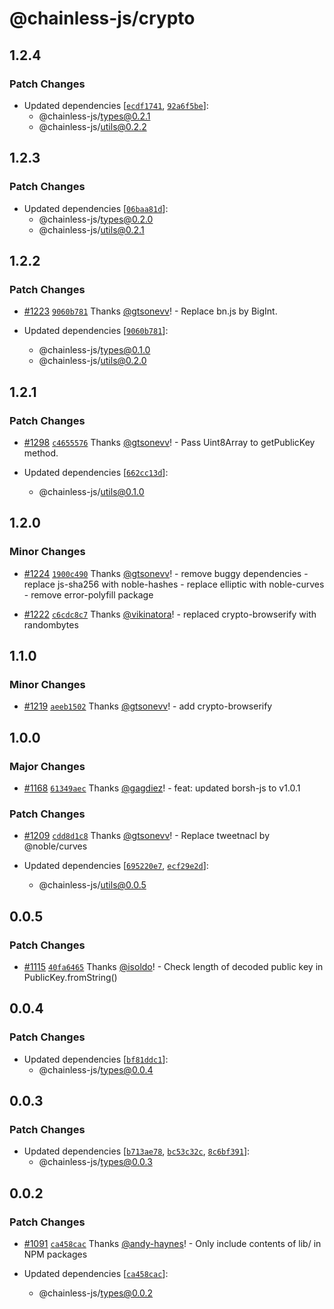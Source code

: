 # @chainless-js/crypto

## 1.2.4

### Patch Changes

- Updated dependencies [[`ecdf1741`](https://github.com/wulianapp/chainless-api-ts/commit/ecdf1741fb692e71202c541c5b3692790baa65f0), [`92a6f5be`](https://github.com/wulianapp/chainless-api-ts/commit/92a6f5be3f4b7be6f3e9b55077025921c3aad2cb)]:
  - @chainless-js/types@0.2.1
  - @chainless-js/utils@0.2.2

## 1.2.3

### Patch Changes

- Updated dependencies [[`06baa81d`](https://github.com/wulianapp/chainless-api-ts/commit/06baa81dc604cfe0463476de7a4dcdd39a6f716a)]:
  - @chainless-js/types@0.2.0
  - @chainless-js/utils@0.2.1

## 1.2.2

### Patch Changes

- [#1223](https://github.com/wulianapp/chainless-api-ts/pull/1223) [`9060b781`](https://github.com/wulianapp/chainless-api-ts/commit/9060b7811668d71bdf21170273a42842c3691f9b) Thanks [@gtsonevv](https://github.com/gtsonevv)! - Replace bn.js by BigInt.

- Updated dependencies [[`9060b781`](https://github.com/wulianapp/chainless-api-ts/commit/9060b7811668d71bdf21170273a42842c3691f9b)]:
  - @chainless-js/types@0.1.0
  - @chainless-js/utils@0.2.0

## 1.2.1

### Patch Changes

- [#1298](https://github.com/wulianapp/chainless-api-ts/pull/1298) [`c4655576`](https://github.com/wulianapp/chainless-api-ts/commit/c4655576bacb1d8b85030dca5b9443649621c8ee) Thanks [@gtsonevv](https://github.com/gtsonevv)! - Pass Uint8Array to getPublicKey method.

- Updated dependencies [[`662cc13d`](https://github.com/wulianapp/chainless-api-ts/commit/662cc13d7961c3bdabed3ad51b1c57958739a3e6)]:
  - @chainless-js/utils@0.1.0

## 1.2.0

### Minor Changes

- [#1224](https://github.com/wulianapp/chainless-api-ts/pull/1224) [`1900c490`](https://github.com/wulianapp/chainless-api-ts/commit/1900c49060c3ea8279448cead7347049a23f421f) Thanks [@gtsonevv](https://github.com/gtsonevv)! - remove buggy dependencies - replace js-sha256 with noble-hashes - replace elliptic with noble-curves - remove error-polyfill package

- [#1222](https://github.com/wulianapp/chainless-api-ts/pull/1222) [`c6cdc8c7`](https://github.com/wulianapp/chainless-api-ts/commit/c6cdc8c724a6dd53114cc5f53fd58e57cea86b78) Thanks [@vikinatora](https://github.com/vikinatora)! - replaced crypto-browserify with randombytes

## 1.1.0

### Minor Changes

- [#1219](https://github.com/wulianapp/chainless-api-ts/pull/1219) [`aeeb1502`](https://github.com/wulianapp/chainless-api-ts/commit/aeeb15022a1c1deb99114eba0473739b0998fc50) Thanks [@gtsonevv](https://github.com/gtsonevv)! - add crypto-browserify

## 1.0.0

### Major Changes

- [#1168](https://github.com/wulianapp/chainless-api-ts/pull/1168) [`61349aec`](https://github.com/wulianapp/chainless-api-ts/commit/61349aeca3af830f702b24654e0f13cd428192d8) Thanks [@gagdiez](https://github.com/gagdiez)! - feat: updated borsh-js to v1.0.1

### Patch Changes

- [#1209](https://github.com/wulianapp/chainless-api-ts/pull/1209) [`cdd8d1c8`](https://github.com/wulianapp/chainless-api-ts/commit/cdd8d1c8c37db641bd995b2c470ad0b4fdddb93f) Thanks [@gtsonevv](https://github.com/gtsonevv)! - Replace tweetnacl by @noble/curves

- Updated dependencies [[`695220e7`](https://github.com/wulianapp/chainless-api-ts/commit/695220e75bc43834a7700cfc5491a7eebd324947), [`ecf29e2d`](https://github.com/wulianapp/chainless-api-ts/commit/ecf29e2d56611a7773c79d5bb5bd20c8b7e738ea)]:
  - @chainless-js/utils@0.0.5

## 0.0.5

### Patch Changes

- [#1115](https://github.com/wulianapp/chainless-api-ts/pull/1115) [`40fa6465`](https://github.com/wulianapp/chainless-api-ts/commit/40fa64654fdaf3b463122c35521a6f72282974f2) Thanks [@isoldo](https://github.com/isoldo)! - Check length of decoded public key in PublicKey.fromString()

## 0.0.4

### Patch Changes

- Updated dependencies [[`bf81ddc1`](https://github.com/wulianapp/chainless-api-ts/commit/bf81ddc11c958dece2244798bdfa6ab11e653940)]:
  - @chainless-js/types@0.0.4

## 0.0.3

### Patch Changes

- Updated dependencies [[`b713ae78`](https://github.com/wulianapp/chainless-api-ts/commit/b713ae78969d530e7e69e21e315e3d3fdb5e68e9), [`bc53c32c`](https://github.com/wulianapp/chainless-api-ts/commit/bc53c32c80694e6f22d9be97db44603591f0026b), [`8c6bf391`](https://github.com/wulianapp/chainless-api-ts/commit/8c6bf391a01af9adb81cb8731c45bdb17f5291c0)]:
  - @chainless-js/types@0.0.3

## 0.0.2

### Patch Changes

- [#1091](https://github.com/wulianapp/chainless-api-ts/pull/1091) [`ca458cac`](https://github.com/wulianapp/chainless-api-ts/commit/ca458cac683fab614b77eb5daa160e03b0640350) Thanks [@andy-haynes](https://github.com/andy-haynes)! - Only include contents of lib/ in NPM packages

- Updated dependencies [[`ca458cac`](https://github.com/wulianapp/chainless-api-ts/commit/ca458cac683fab614b77eb5daa160e03b0640350)]:
  - @chainless-js/types@0.0.2
